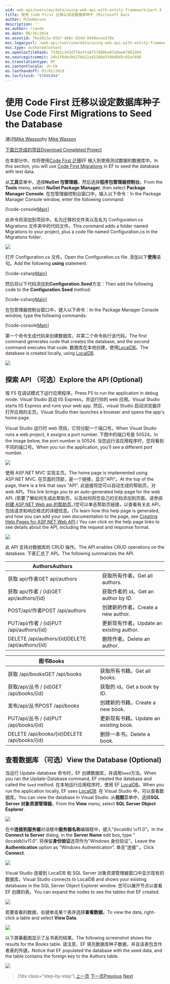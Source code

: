 ```yaml
---
uid: web-api/overview/data/using-web-api-with-entity-framework/part-3
title: 使用 Code First 迁移以设定数据库种子 |Microsoft Docs
author: MikeWasson
description: ''
ms.author: riande
ms.date: 06/16/2014
ms.assetid: 76e2013a-65b7-488c-834d-9448ecea378e
msc.legacyurl: /web-api/overview/data/using-web-api-with-entity-framework/part-3
msc.type: authoredcontent
ms.openlocfilehash: 733b1c343d774e5fa8757808be07a9ae67481d84
ms.sourcegitcommit: 24b1f6decbb17bb22a45166e5fdb0845c65af498
ms.translationtype: MT
ms.contentlocale: zh-CN
ms.lasthandoff: 03/01/2019
ms.locfileid: "57065494"
---
```

<a name="use-code-first-migrations-to-seed-the-database"></a><span data-ttu-id="495da-102">使用 Code First 迁移以设定数据库种子</span><span class="sxs-lookup"><span data-stu-id="495da-102">Use Code First Migrations to Seed the Database</span></span>
====================
<span data-ttu-id="495da-103">通过[Mike Wasson](https://github.com/MikeWasson)</span><span class="sxs-lookup"><span data-stu-id="495da-103">by [Mike Wasson](https://github.com/MikeWasson)</span></span>

[<span data-ttu-id="495da-104">下载已完成的项目</span><span class="sxs-lookup"><span data-stu-id="495da-104">Download Completed Project</span></span>](https://github.com/MikeWasson/BookService)

<span data-ttu-id="495da-105">在本部分中，你将使用[Code First 迁移](https://msdn.microsoft.com/data/jj591621)EF 植入到使用测试数据的数据库中。</span><span class="sxs-lookup"><span data-stu-id="495da-105">In this section, you will use [Code First Migrations](https://msdn.microsoft.com/data/jj591621) in EF to seed the database with test data.</span></span>

<span data-ttu-id="495da-106">从**工具**菜单中，选择**NuGet 包管理器**，然后选择**程序包管理器控制台**。</span><span class="sxs-lookup"><span data-stu-id="495da-106">From the **Tools** menu, select **NuGet Package Manager**, then select **Package Manager Console**.</span></span> <span data-ttu-id="495da-107">在包管理器控制台窗口中，输入以下命令：</span><span class="sxs-lookup"><span data-stu-id="495da-107">In the Package Manager Console window, enter the following command:</span></span>

[!code-console[Main](part-3/samples/sample1.cmd)]

<span data-ttu-id="495da-108">此命令将添加到项目中，名为迁移的文件夹以及名为 Configuration.cs Migrations 文件夹中的代码文件。</span><span class="sxs-lookup"><span data-stu-id="495da-108">This command adds a folder named Migrations to your project, plus a code file named Configuration.cs in the Migrations folder.</span></span>

![](part-3/_static/image1.png)

<span data-ttu-id="495da-109">打开 Configuration.cs 文件。</span><span class="sxs-lookup"><span data-stu-id="495da-109">Open the Configuration.cs file.</span></span> <span data-ttu-id="495da-110">添加以下**使用**语句。</span><span class="sxs-lookup"><span data-stu-id="495da-110">Add the following **using** statement.</span></span>

[!code-csharp[Main](part-3/samples/sample2.cs)]

<span data-ttu-id="495da-111">然后将以下代码添加到**Configuration.Seed**方法：</span><span class="sxs-lookup"><span data-stu-id="495da-111">Then add the following code to the **Configuration.Seed** method:</span></span>

[!code-csharp[Main](part-3/samples/sample3.cs)]

<span data-ttu-id="495da-112">在包管理器控制台窗口中，键入以下命令：</span><span class="sxs-lookup"><span data-stu-id="495da-112">In the Package Manager Console window, type the following commands:</span></span>

[!code-console[Main](part-3/samples/sample4.cmd)]

<span data-ttu-id="495da-113">第一个命令生成代码来创建数据库，并第二个命令执行该代码。</span><span class="sxs-lookup"><span data-stu-id="495da-113">The first command generates code that creates the database, and the second command executes that code.</span></span> <span data-ttu-id="495da-114">数据库在本地创建，使用[LocalDB](https://msdn.microsoft.com/library/hh510202.aspx)。</span><span class="sxs-lookup"><span data-stu-id="495da-114">The database is created locally, using [LocalDB](https://msdn.microsoft.com/library/hh510202.aspx).</span></span>

![](part-3/_static/image2.png)

## <a name="explore-the-api-optional"></a><span data-ttu-id="495da-115">探索 API （可选）</span><span class="sxs-lookup"><span data-stu-id="495da-115">Explore the API (Optional)</span></span>

<span data-ttu-id="495da-116">按 F5 在调试模式下运行应用程序。</span><span class="sxs-lookup"><span data-stu-id="495da-116">Press F5 to run the application in debug mode.</span></span> <span data-ttu-id="495da-117">Visual Studio 启动 IIS Express，并运行你的 web 应用。</span><span class="sxs-lookup"><span data-stu-id="495da-117">Visual Studio starts IIS Express and runs your web app.</span></span> <span data-ttu-id="495da-118">然后，visual Studio 启动浏览器并打开应用的主页。</span><span class="sxs-lookup"><span data-stu-id="495da-118">Visual Studio then launches a browser and opens the app's home page.</span></span>

<span data-ttu-id="495da-119">Visual Studio 运行时 web 项目，它将分配一个端口号。</span><span class="sxs-lookup"><span data-stu-id="495da-119">When Visual Studio runs a web project, it assigns a port number.</span></span> <span data-ttu-id="495da-120">下图中的端口号是 50524。</span><span class="sxs-lookup"><span data-stu-id="495da-120">In the image below, the port number is 50524.</span></span> <span data-ttu-id="495da-121">当您运行该应用程序时，您将看到不同的端口号。</span><span class="sxs-lookup"><span data-stu-id="495da-121">When you run the application, you'll see a different port number.</span></span>

![](part-3/_static/image3.png)

<span data-ttu-id="495da-122">使用 ASP.NET MVC 实现主页。</span><span class="sxs-lookup"><span data-stu-id="495da-122">The home page is implemented using ASP.NET MVC.</span></span> <span data-ttu-id="495da-123">在页面的顶部，是一个链接，显示"API"。</span><span class="sxs-lookup"><span data-stu-id="495da-123">At the top of the page, there is a link that says "API".</span></span> <span data-ttu-id="495da-124">此链接将您可以自动生成的帮助页，对 web API。</span><span class="sxs-lookup"><span data-stu-id="495da-124">This link brings you to an auto-generated help page for the web API.</span></span> <span data-ttu-id="495da-125">(若要了解如何生成此帮助页，以及如何将您自己的文档添加到页面，请参阅[创建 ASP.NET Web api 的帮助页](../../getting-started-with-aspnet-web-api/creating-api-help-pages.md)。)您可以单击帮助页链接，以查看有关此 API，包括请求和响应格式的详细信息。</span><span class="sxs-lookup"><span data-stu-id="495da-125">(To learn how this help page is generated, and how you can add your own documentation to the page, see [Creating Help Pages for ASP.NET Web API](../../getting-started-with-aspnet-web-api/creating-api-help-pages.md).) You can click on the help page links to see details about the API, including the request and response format.</span></span>

![](part-3/_static/image4.png)

<span data-ttu-id="495da-126">此 API 支持对数据库的 CRUD 操作。</span><span class="sxs-lookup"><span data-stu-id="495da-126">The API enables CRUD operations on the database.</span></span> <span data-ttu-id="495da-127">下表汇总了 API。</span><span class="sxs-lookup"><span data-stu-id="495da-127">The following summarizes the API.</span></span>

| <span data-ttu-id="495da-128">Authors</span><span class="sxs-lookup"><span data-stu-id="495da-128">Authors</span></span> |  |
| --- | -- |
| <span data-ttu-id="495da-129">获取 api/作者</span><span class="sxs-lookup"><span data-stu-id="495da-129">GET api/authors</span></span> | <span data-ttu-id="495da-130">获取所有作者。</span><span class="sxs-lookup"><span data-stu-id="495da-130">Get all authors.</span></span> |
| <span data-ttu-id="495da-131">获取 api/作者 / {id}</span><span class="sxs-lookup"><span data-stu-id="495da-131">GET api/authors/{id}</span></span> | <span data-ttu-id="495da-132">获取作者的 id。</span><span class="sxs-lookup"><span data-stu-id="495da-132">Get an author by ID.</span></span> |
| <span data-ttu-id="495da-133">POST/api/作者</span><span class="sxs-lookup"><span data-stu-id="495da-133">POST /api/authors</span></span> | <span data-ttu-id="495da-134">创建新的作者。</span><span class="sxs-lookup"><span data-stu-id="495da-134">Create a new author.</span></span> |
| <span data-ttu-id="495da-135">PUT/api/作者 / {id}</span><span class="sxs-lookup"><span data-stu-id="495da-135">PUT /api/authors/{id}</span></span> | <span data-ttu-id="495da-136">更新现有作者。</span><span class="sxs-lookup"><span data-stu-id="495da-136">Update an existing author.</span></span> |
| <span data-ttu-id="495da-137">DELETE /api/authors/{id}</span><span class="sxs-lookup"><span data-stu-id="495da-137">DELETE /api/authors/{id}</span></span> | <span data-ttu-id="495da-138">删除作者。</span><span class="sxs-lookup"><span data-stu-id="495da-138">Delete an author.</span></span> |

| <span data-ttu-id="495da-139">图书</span><span class="sxs-lookup"><span data-stu-id="495da-139">Books</span></span> |  |
| --- | -- |
| <span data-ttu-id="495da-140">获取 /api/books</span><span class="sxs-lookup"><span data-stu-id="495da-140">GET /api/books</span></span> | <span data-ttu-id="495da-141">获取所有书籍。</span><span class="sxs-lookup"><span data-stu-id="495da-141">Get all books.</span></span> |
| <span data-ttu-id="495da-142">获取/api/丛书 / {id}</span><span class="sxs-lookup"><span data-stu-id="495da-142">GET /api/books/{id}</span></span> | <span data-ttu-id="495da-143">获取的 id。</span><span class="sxs-lookup"><span data-stu-id="495da-143">Get a book by ID.</span></span> |
| <span data-ttu-id="495da-144">发布/api/丛书</span><span class="sxs-lookup"><span data-stu-id="495da-144">POST /api/books</span></span> | <span data-ttu-id="495da-145">创建新的书籍。</span><span class="sxs-lookup"><span data-stu-id="495da-145">Create a new book.</span></span> |
| <span data-ttu-id="495da-146">PUT/api/丛书 / {id}</span><span class="sxs-lookup"><span data-stu-id="495da-146">PUT /api/books/{id}</span></span> | <span data-ttu-id="495da-147">更新现有书籍。</span><span class="sxs-lookup"><span data-stu-id="495da-147">Update an existing book.</span></span> |
| <span data-ttu-id="495da-148">DELETE /api/books/{id}</span><span class="sxs-lookup"><span data-stu-id="495da-148">DELETE /api/books/{id}</span></span> | <span data-ttu-id="495da-149">删除一本书。</span><span class="sxs-lookup"><span data-stu-id="495da-149">Delete a book.</span></span> |

## <a name="view-the-database-optional"></a><span data-ttu-id="495da-150">查看数据库 （可选）</span><span class="sxs-lookup"><span data-stu-id="495da-150">View the Database (Optional)</span></span>

<span data-ttu-id="495da-151">当运行 Update-database 命令时，EF 创建数据库，并调用`Seed`方法。</span><span class="sxs-lookup"><span data-stu-id="495da-151">When you ran the Update-Database command, EF created the database and called the `Seed` method.</span></span> <span data-ttu-id="495da-152">在本地运行应用程序时，使用 EF [LocalDB](https://blogs.msdn.com/b/sqlexpress/archive/2011/07/12/introducing-localdb-a-better-sql-express.aspx)。</span><span class="sxs-lookup"><span data-stu-id="495da-152">When you run the application locally, EF uses [LocalDB](https://blogs.msdn.com/b/sqlexpress/archive/2011/07/12/introducing-localdb-a-better-sql-express.aspx).</span></span> <span data-ttu-id="495da-153">在 Visual Studio 中，可以查看数据库。</span><span class="sxs-lookup"><span data-stu-id="495da-153">You can view the database in Visual Studio.</span></span> <span data-ttu-id="495da-154">从**视图**菜单中，选择**SQL Server 对象资源管理器**。</span><span class="sxs-lookup"><span data-stu-id="495da-154">From the **View** menu, select **SQL Server Object Explorer**.</span></span>

![](part-3/_static/image5.png)

<span data-ttu-id="495da-155">在中**连接到服务器**对话框中**服务器名称**编辑框中，键入"(localdb) \v11.0"。</span><span class="sxs-lookup"><span data-stu-id="495da-155">In the **Connect to Server** dialog, in the **Server Name** edit box, type "(localdb)\v11.0".</span></span> <span data-ttu-id="495da-156">将保留**身份验证**选项作为"Windows 身份验证"。</span><span class="sxs-lookup"><span data-stu-id="495da-156">Leave the **Authentication** option as "Windows Authentication".</span></span> <span data-ttu-id="495da-157">单击“连接” 。</span><span class="sxs-lookup"><span data-stu-id="495da-157">Click **Connect**.</span></span>

![](part-3/_static/image6.png)

<span data-ttu-id="495da-158">Visual Studio 连接到 LocalDB 和 SQL Server 对象资源管理器窗口中显示现有的数据库。</span><span class="sxs-lookup"><span data-stu-id="495da-158">Visual Studio connects to LocalDB and shows your existing databases in the SQL Server Object Explorer window.</span></span> <span data-ttu-id="495da-159">您可以展开节点以查看 EF 创建的表。</span><span class="sxs-lookup"><span data-stu-id="495da-159">You can expand the nodes to see the tables that EF created.</span></span>

![](part-3/_static/image7.png)

<span data-ttu-id="495da-160">若要查看的数据，右键单击某个表并选择**查看数据**。</span><span class="sxs-lookup"><span data-stu-id="495da-160">To view the data, right-click a table and select **View Data**.</span></span>

![](part-3/_static/image8.png)

<span data-ttu-id="495da-161">以下屏幕截图显示了丛书表的结果。</span><span class="sxs-lookup"><span data-stu-id="495da-161">The following screenshot shows the results for the Books table.</span></span> <span data-ttu-id="495da-162">请注意，EF 填充数据库种子数据，并且该表包含作者表的外键。</span><span class="sxs-lookup"><span data-stu-id="495da-162">Notice that EF populated the database with the seed data, and the table contains the foreign key to the Authors table.</span></span>

![](part-3/_static/image9.png)

> [!div class="step-by-step"]
> <span data-ttu-id="495da-163">[上一页](part-2.md)
> [下一页](part-4.md)</span><span class="sxs-lookup"><span data-stu-id="495da-163">[Previous](part-2.md)
[Next](part-4.md)</span></span>
